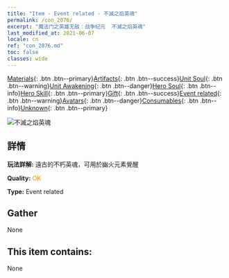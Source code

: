 ```yaml
---
title: "Item - Event related - 不滅之焰英魂"
permalink: /con_2076/
excerpt: "魔法门之英雄无敌：战争纪元  不滅之焰英魂"
last_modified_at: 2021-06-07
locale: cn
ref: "con_2076.md"
toc: false
classes: wide
---
```

 [Materials](/ItemsCN/){: .btn .btn--primary}[Artifacts](/ItemsCN/Artifacts/){: .btn .btn--success}[Unit Soul](/ItemsCN/UnitSoul/){: .btn .btn--warning}[Unit Awakening](/ItemsCN/UnitAwakening/){: .btn .btn--danger}[Hero Soul](/ItemsCN/HeroSoul/){: .btn .btn--info}[Hero Skill](/ItemsCN/HeroSkill/){: .btn .btn--primary}[Gift](/ItemsCN/Gift/){: .btn .btn--success}[Event related](/ItemsCN/Events/){: .btn .btn--warning}[Avatars](/ItemsCN/Avatars/){: .btn .btn--danger}[Consumables](/ItemsCN/Consumables/){: .btn .btn--info}[Unknown](/ItemsCN/Unknown/){: .btn .btn--primary}

 ![不滅之焰英魂](/images/t/juexing_904.png)

## 詳情
 **玩法詳解:** 遠古的不朽英魂，可用於幽火元素覺醒

 **Quality:** <span style="color: #FF8C00">OK</span>

 **Type:** Event related

## Gather

  None

## This item contains:

  None

